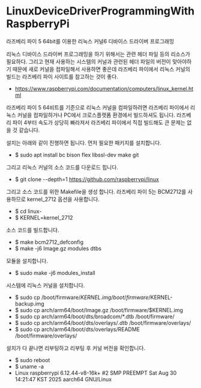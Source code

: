 # LinuxDeviceDriverProgrammingWithRaspberryPi
라즈베리 파이 5 64bit를 이용한 리눅스 커널6 디바이스 드라이버 프로그래밍

리눅스 디바이스 드라이버 프로그래밍을 하기 위해서는 관련 헤더 파일 등의 리소스가 필요하다.
그리고 현재 사용하는 시스템의 커널과 관련된 헤더 파일의 버전이 맞아야하기 때문에 새로 커널을 컴파일해서 사용하면 좋은데
라즈베리 파이에서 리눅스 커널의 빌드는 라즈베리 파이 사이트를 참고하는 것이 좋다.
- https://www.raspberrypi.com/documentation/computers/linux_kernel.html

라즈베리 파이 5 64비트를 기준으로 리눅스 커널을 컴파일하려면 
라즈베리 파이에서 리눅스 커널을 컴파일하거나 PC에서 크로스플랫폼 환경에서 빌드하셔도 됩니다.
라즈베리 파이 4부터 속도가 상당히 빠라져서 라즈베리 파이에서 직접 빌드해도 큰 문제는 없을 것 같습니다.

설치는 아래와 같이 진행하면 됩니다. 먼저 필요한 패키지를 설치합니다.
- $ sudo apt install bc bison flex libssl-dev make git

그리고 리눅스 커널의 소스 코드를 다운로드 힙니다.
- $ git clone --depth=1 https://github.com/raspberrypi/linux
  
그리고 소스 코드를 위한 Makefile을 생성 합니다.
라즈베리 파이 5는 BCM2712를 사용하므로 kernel_2712 옵션을 사용합니다.
- $ cd linux-
- $ KERNEL=kernel_2712

소스 코드를 빌드합니다.
- $ make bcm2712_defconfig
- $ make -j6 Image.gz modules dtbs

모듈을 설치합니다.
- $ sudo make -j6 modules_install

시스템에 리눅스 커널을 설치합니다.
- $ sudo cp /boot/firmware/$KERNEL.img /boot/firmware/$KERNEL-backup.img
- $ sudo cp arch/arm64/boot/Image.gz /boot/firmware/$KERNEL.img
- $ sudo cp arch/arm64/boot/dts/broadcom/*.dtb /boot/firmware/
- $ sudo cp arch/arm64/boot/dts/overlays/*.dtb* /boot/firmware/overlays/
- $ sudo cp arch/arm64/boot/dts/overlays/README /boot/firmware/overlays/

설치가 다 끝나면 리부팅하고 리부팅 후 커널 버전을 확인합니다.
- $ sudo reboot
- $ uname -a
-  Linux raspberrypi 6.12.44-v8-16k+ #2 SMP PREEMPT Sat Aug 30 14:21:47 KST 2025 aarch64 GNU/Linux

